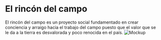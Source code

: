 # El rincón del campo
El rincón del campo es un proyecto social  fundamentado en crear conciencia y arraigo hacia el trabajo del campo puesto que el valor que se le da a la tierra es desvalorada y poco renocida en el país.
![Mockup](https://user-images.githubusercontent.com/82523994/124846141-c2516980-df5d-11eb-9b29-310decf63f37.png)
